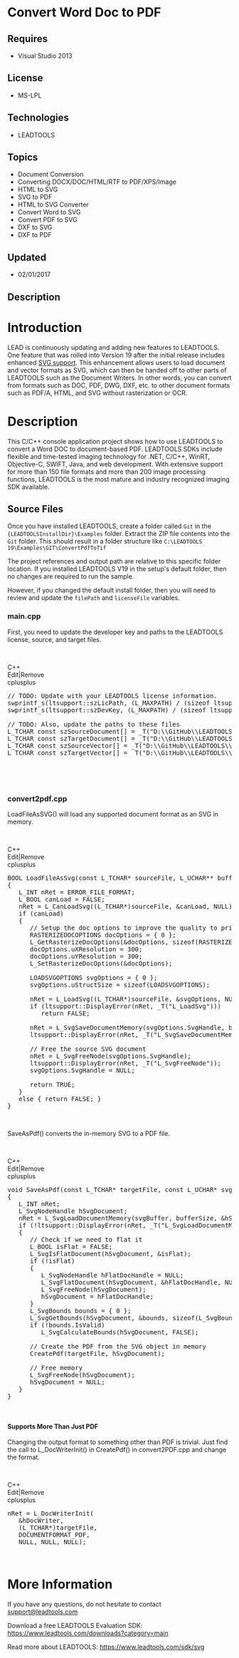 # Convert Word Doc to PDF
## Requires
- Visual Studio 2013
## License
- MS-LPL
## Technologies
- LEADTOOLS
## Topics
- Document Conversion
- Converting DOCX/DOC/HTML/RTF to PDF/XPS/Image
- HTML to SVG
- SVG to PDF
- HTML to SVG Converter
- Convert Word to SVG
- Convert PDF to SVG
- DXF to SVG
- DXF to PDF
## Updated
- 02/01/2017
## Description

<h1><a id="user-content-introduction" class="anchor" href="#introduction"></a>Introduction</h1>
<p>LEAD is continuously updating and adding new features to LEADTOOLS. One feature that was rolled into Version 19 after the initial release includes enhanced
<a href="https://www.leadtools.com/sdk/formats/svg">SVG support</a>. This enhancement allows users to load document and vector formats as SVG, which can then be handed off to other parts of LEADTOOLS such as the Document Writers. In other words, you can convert
 from formats such as DOC, PDF, DWG, DXF, etc. to other document formats such as PDF/A, HTML, and SVG without rasterization or OCR.</p>
<h1><a id="user-content-description" class="anchor" href="#description"></a>Description</h1>
<p>This C/C&#43;&#43; console application project shows how to use LEADTOOLS to convert a Word DOC to document-based PDF. LEADTOOLS SDKs include flexible and time-tested imaging technology for .NET, C/C&#43;&#43;, WinRT, Objective-C, SWIFT, Java, and web development. With
 extensive support for more than 150 file formats and more than 200 image processing functions, LEADTOOLS is the most mature and industry recognized imaging SDK available.</p>
<h2><a id="user-content-source-files" class="anchor" href="#source-files"></a>Source Files</h2>
<p>Once you have installed LEADTOOLS, create a folder called <code>Git</code> in the
<code>{LEADTOOLSInstallDir}\Examples</code> folder. Extract the ZIP file contents into the
<code>Git</code> folder. This should result in a folder structure like <code>C:\LEADTOOLS 19\Examples\GIT\ConvertPdfToTif</code></p>
<p>The project references and output path are relative to this specific folder location. If you installed LEADTOOLS V19 in the setup's default folder, then no changes are required to run the sample.</p>
<p>However, if you changed the default install folder, then you will need to review and update the
<code>filePath</code> and <code>licenseFile</code> variables.</p>
<h3><a id="user-content-maincpp" class="anchor" href="#maincpp"></a>main.cpp</h3>
<p>First, you need to update the developer key and paths to the LEADTOOLS license, source, and target files.</p>
<p>&nbsp;</p>
<div class="scriptcode">
<div class="pluginEditHolder" pluginCommand="mceScriptCode">
<div class="title"><span>C&#43;&#43;</span></div>
<div class="pluginLinkHolder"><span class="pluginEditHolderLink">Edit</span>|<span class="pluginRemoveHolderLink">Remove</span></div>
<span class="hidden">cplusplus</span>

<div class="preview">
<pre class="cplusplus"><span class="cpp__com">//&nbsp;TODO:&nbsp;Update&nbsp;with&nbsp;your&nbsp;LEADTOOLS&nbsp;license&nbsp;information.</span>&nbsp;
swprintf_s(ltsupport::szLicPath,&nbsp;(L_MAXPATH)&nbsp;/&nbsp;(<span class="cpp__keyword">sizeof</span>&nbsp;ltsupport::szLicPath[<span class="cpp__number">0</span>]),&nbsp;_T(<span class="cpp__string">&quot;D:\\GitHub\\LEADTOOLS\\eval-license-files.lic&quot;</span>));&nbsp;
swprintf_s(ltsupport::szDevKey,&nbsp;(L_MAXPATH)&nbsp;/&nbsp;(<span class="cpp__keyword">sizeof</span>&nbsp;ltsupport::szDevKey[<span class="cpp__number">0</span>]),&nbsp;_T(<span class="cpp__string">&quot;{YourDeveloperKey}&quot;</span>));&nbsp;
&nbsp;
<span class="cpp__com">//&nbsp;TODO:&nbsp;Also,&nbsp;update&nbsp;the&nbsp;paths&nbsp;to&nbsp;these&nbsp;files</span>&nbsp;
L_TCHAR&nbsp;<span class="cpp__keyword">const</span>&nbsp;szSourceDocument[]&nbsp;=&nbsp;_T(<span class="cpp__string">&quot;D:\\GitHub\\LEADTOOLS\\press-release.doc&quot;</span>);&nbsp;
L_TCHAR&nbsp;<span class="cpp__keyword">const</span>&nbsp;szTargetDocument[]&nbsp;=&nbsp;_T(<span class="cpp__string">&quot;D:\\GitHub\\LEADTOOLS\\press-release.pdf&quot;</span>);&nbsp;
L_TCHAR&nbsp;<span class="cpp__keyword">const</span>&nbsp;szSourceVector[]&nbsp;=&nbsp;_T(<span class="cpp__string">&quot;D:\\GitHub\\LEADTOOLS\\random.dxf&quot;</span>);&nbsp;
L_TCHAR&nbsp;<span class="cpp__keyword">const</span>&nbsp;szTargetVector[]&nbsp;=&nbsp;_T(<span class="cpp__string">&quot;D:\\GitHub\\LEADTOOLS\\random.pdf&quot;</span>);</pre>
</div>
</div>
</div>
<div class="endscriptcode">&nbsp;</div>
<p>&nbsp;</p>
<h3><a id="user-content-convert2pdfcpp" class="anchor" href="#convert2pdfcpp"></a>convert2pdf.cpp</h3>
<p>LoadFileAsSVG() will load any supported document format as an SVG in memory.</p>
<p>&nbsp;</p>
<div class="scriptcode">
<div class="pluginEditHolder" pluginCommand="mceScriptCode">
<div class="title"><span>C&#43;&#43;</span></div>
<div class="pluginLinkHolder"><span class="pluginEditHolderLink">Edit</span>|<span class="pluginRemoveHolderLink">Remove</span></div>
<span class="hidden">cplusplus</span>

<div class="preview">
<pre class="cplusplus"><span class="cpp__datatype">BOOL</span>&nbsp;LoadFileAsSvg(<span class="cpp__keyword">const</span>&nbsp;L_TCHAR*&nbsp;sourceFile,&nbsp;L_UCHAR**&nbsp;buffer,&nbsp;L_UINT*&nbsp;bufferSize)&nbsp;
{&nbsp;
&nbsp;&nbsp;&nbsp;L_INT&nbsp;nRet&nbsp;=&nbsp;ERROR_FILE_FORMAT;&nbsp;
&nbsp;&nbsp;&nbsp;L_BOOL&nbsp;canLoad&nbsp;=&nbsp;FALSE;&nbsp;
&nbsp;&nbsp;&nbsp;nRet&nbsp;=&nbsp;L_CanLoadSvg((L_TCHAR*)sourceFile,&nbsp;&amp;canLoad,&nbsp;NULL);&nbsp;
&nbsp;&nbsp;&nbsp;<span class="cpp__keyword">if</span>&nbsp;(canLoad)&nbsp;
&nbsp;&nbsp;&nbsp;{&nbsp;
&nbsp;&nbsp;&nbsp;&nbsp;&nbsp;&nbsp;<span class="cpp__com">//&nbsp;Setup&nbsp;the&nbsp;doc&nbsp;options&nbsp;to&nbsp;improve&nbsp;the&nbsp;quality&nbsp;to&nbsp;print&nbsp;level&nbsp;dpi</span>&nbsp;
&nbsp;&nbsp;&nbsp;&nbsp;&nbsp;&nbsp;RASTERIZEDOCOPTIONS&nbsp;docOptions&nbsp;=&nbsp;{&nbsp;<span class="cpp__number">0</span>&nbsp;};&nbsp;
&nbsp;&nbsp;&nbsp;&nbsp;&nbsp;&nbsp;L_GetRasterizeDocOptions(&amp;docOptions,&nbsp;<span class="cpp__keyword">sizeof</span>(RASTERIZEDOCOPTIONS));&nbsp;
&nbsp;&nbsp;&nbsp;&nbsp;&nbsp;&nbsp;docOptions.uXResolution&nbsp;=&nbsp;<span class="cpp__number">300</span>;&nbsp;
&nbsp;&nbsp;&nbsp;&nbsp;&nbsp;&nbsp;docOptions.uYResolution&nbsp;=&nbsp;<span class="cpp__number">300</span>;&nbsp;
&nbsp;&nbsp;&nbsp;&nbsp;&nbsp;&nbsp;L_SetRasterizeDocOptions(&amp;docOptions);&nbsp;
&nbsp;
&nbsp;&nbsp;&nbsp;&nbsp;&nbsp;&nbsp;LOADSVGOPTIONS&nbsp;svgOptions&nbsp;=&nbsp;{&nbsp;<span class="cpp__number">0</span>&nbsp;};&nbsp;
&nbsp;&nbsp;&nbsp;&nbsp;&nbsp;&nbsp;svgOptions.uStructSize&nbsp;=&nbsp;<span class="cpp__keyword">sizeof</span>(LOADSVGOPTIONS);&nbsp;
&nbsp;
&nbsp;&nbsp;&nbsp;&nbsp;&nbsp;&nbsp;nRet&nbsp;=&nbsp;L_LoadSvg((L_TCHAR*)sourceFile,&nbsp;&amp;svgOptions,&nbsp;NULL);&nbsp;
&nbsp;&nbsp;&nbsp;&nbsp;&nbsp;&nbsp;<span class="cpp__keyword">if</span>&nbsp;(ltsupport::DisplayError(nRet,&nbsp;_T(<span class="cpp__string">&quot;L_LoadSvg&quot;</span>)))&nbsp;
&nbsp;&nbsp;&nbsp;&nbsp;&nbsp;&nbsp;&nbsp;&nbsp;&nbsp;<span class="cpp__keyword">return</span>&nbsp;FALSE;&nbsp;
&nbsp;
&nbsp;&nbsp;&nbsp;&nbsp;&nbsp;&nbsp;nRet&nbsp;=&nbsp;L_SvgSaveDocumentMemory(svgOptions.SvgHandle,&nbsp;buffer,&nbsp;bufferSize,&nbsp;NULL);&nbsp;
&nbsp;&nbsp;&nbsp;&nbsp;&nbsp;&nbsp;ltsupport::DisplayError(nRet,&nbsp;_T(<span class="cpp__string">&quot;L_SvgSaveDocumentMemory&quot;</span>));&nbsp;
&nbsp;
&nbsp;&nbsp;&nbsp;&nbsp;&nbsp;&nbsp;<span class="cpp__com">//&nbsp;Free&nbsp;the&nbsp;source&nbsp;SVG&nbsp;document</span>&nbsp;
&nbsp;&nbsp;&nbsp;&nbsp;&nbsp;&nbsp;nRet&nbsp;=&nbsp;L_SvgFreeNode(svgOptions.SvgHandle);&nbsp;
&nbsp;&nbsp;&nbsp;&nbsp;&nbsp;&nbsp;ltsupport::DisplayError(nRet,&nbsp;_T(<span class="cpp__string">&quot;L_SvgFreeNode&quot;</span>));&nbsp;
&nbsp;&nbsp;&nbsp;&nbsp;&nbsp;&nbsp;svgOptions.SvgHandle&nbsp;=&nbsp;NULL;&nbsp;
&nbsp;
&nbsp;&nbsp;&nbsp;&nbsp;&nbsp;&nbsp;<span class="cpp__keyword">return</span>&nbsp;TRUE;&nbsp;
&nbsp;&nbsp;&nbsp;}&nbsp;
&nbsp;&nbsp;&nbsp;<span class="cpp__keyword">else</span>&nbsp;{&nbsp;<span class="cpp__keyword">return</span>&nbsp;FALSE;&nbsp;}&nbsp;
}</pre>
</div>
</div>
</div>
<p>&nbsp;</p>
<p>SaveAsPdf() converts the in-memory SVG to a PDF file.</p>
<p>&nbsp;</p>
<div class="scriptcode">
<div class="pluginEditHolder" pluginCommand="mceScriptCode">
<div class="title"><span>C&#43;&#43;</span></div>
<div class="pluginLinkHolder"><span class="pluginEditHolderLink">Edit</span>|<span class="pluginRemoveHolderLink">Remove</span></div>
<span class="hidden">cplusplus</span>

<div class="preview">
<pre class="cplusplus"><span class="cpp__keyword">void</span>&nbsp;SaveAsPdf(<span class="cpp__keyword">const</span>&nbsp;L_TCHAR*&nbsp;targetFile,&nbsp;<span class="cpp__keyword">const</span>&nbsp;L_UCHAR*&nbsp;svgBuffer,&nbsp;L_UINT&nbsp;bufferSize)&nbsp;
{&nbsp;
&nbsp;&nbsp;&nbsp;L_INT&nbsp;nRet;&nbsp;
&nbsp;&nbsp;&nbsp;L_SvgNodeHandle&nbsp;hSvgDocument;&nbsp;
&nbsp;&nbsp;&nbsp;nRet&nbsp;=&nbsp;L_SvgLoadDocumentMemory(svgBuffer,&nbsp;bufferSize,&nbsp;&amp;hSvgDocument,&nbsp;NULL);&nbsp;
&nbsp;&nbsp;&nbsp;<span class="cpp__keyword">if</span>&nbsp;(!ltsupport::DisplayError(nRet,&nbsp;_T(<span class="cpp__string">&quot;L_SvgLoadDocumentMemory&quot;</span>)))&nbsp;
&nbsp;&nbsp;&nbsp;{&nbsp;
&nbsp;&nbsp;&nbsp;&nbsp;&nbsp;&nbsp;<span class="cpp__com">//&nbsp;Check&nbsp;if&nbsp;we&nbsp;need&nbsp;to&nbsp;flat&nbsp;it</span>&nbsp;
&nbsp;&nbsp;&nbsp;&nbsp;&nbsp;&nbsp;L_BOOL&nbsp;isFlat&nbsp;=&nbsp;FALSE;&nbsp;
&nbsp;&nbsp;&nbsp;&nbsp;&nbsp;&nbsp;L_SvgIsFlatDocument(hSvgDocument,&nbsp;&amp;isFlat);&nbsp;
&nbsp;&nbsp;&nbsp;&nbsp;&nbsp;&nbsp;<span class="cpp__keyword">if</span>&nbsp;(!isFlat)&nbsp;
&nbsp;&nbsp;&nbsp;&nbsp;&nbsp;&nbsp;{&nbsp;
&nbsp;&nbsp;&nbsp;&nbsp;&nbsp;&nbsp;&nbsp;&nbsp;&nbsp;L_SvgNodeHandle&nbsp;hFlatDocHandle&nbsp;=&nbsp;NULL;&nbsp;
&nbsp;&nbsp;&nbsp;&nbsp;&nbsp;&nbsp;&nbsp;&nbsp;&nbsp;L_SvgFlatDocument(hSvgDocument,&nbsp;&amp;hFlatDocHandle,&nbsp;NULL);&nbsp;
&nbsp;&nbsp;&nbsp;&nbsp;&nbsp;&nbsp;&nbsp;&nbsp;&nbsp;L_SvgFreeNode(hSvgDocument);&nbsp;
&nbsp;&nbsp;&nbsp;&nbsp;&nbsp;&nbsp;&nbsp;&nbsp;&nbsp;hSvgDocument&nbsp;=&nbsp;hFlatDocHandle;&nbsp;
&nbsp;&nbsp;&nbsp;&nbsp;&nbsp;&nbsp;}&nbsp;
&nbsp;&nbsp;&nbsp;&nbsp;&nbsp;&nbsp;L_SvgBounds&nbsp;bounds&nbsp;=&nbsp;{&nbsp;<span class="cpp__number">0</span>&nbsp;};&nbsp;
&nbsp;&nbsp;&nbsp;&nbsp;&nbsp;&nbsp;L_SvgGetBounds(hSvgDocument,&nbsp;&amp;bounds,&nbsp;<span class="cpp__keyword">sizeof</span>(L_SvgBounds));&nbsp;
&nbsp;&nbsp;&nbsp;&nbsp;&nbsp;&nbsp;<span class="cpp__keyword">if</span>&nbsp;(!bounds.IsValid)&nbsp;
&nbsp;&nbsp;&nbsp;&nbsp;&nbsp;&nbsp;&nbsp;&nbsp;&nbsp;L_SvgCalculateBounds(hSvgDocument,&nbsp;FALSE);&nbsp;
&nbsp;
&nbsp;&nbsp;&nbsp;&nbsp;&nbsp;&nbsp;<span class="cpp__com">//&nbsp;Create&nbsp;the&nbsp;PDF&nbsp;from&nbsp;the&nbsp;SVG&nbsp;object&nbsp;in&nbsp;memory</span>&nbsp;
&nbsp;&nbsp;&nbsp;&nbsp;&nbsp;&nbsp;CreatePdf(targetFile,&nbsp;hSvgDocument);&nbsp;
&nbsp;
&nbsp;&nbsp;&nbsp;&nbsp;&nbsp;&nbsp;<span class="cpp__com">//&nbsp;Free&nbsp;memory</span>&nbsp;
&nbsp;&nbsp;&nbsp;&nbsp;&nbsp;&nbsp;L_SvgFreeNode(hSvgDocument);&nbsp;
&nbsp;&nbsp;&nbsp;&nbsp;&nbsp;&nbsp;hSvgDocument&nbsp;=&nbsp;NULL;&nbsp;
&nbsp;&nbsp;&nbsp;}&nbsp;
}</pre>
</div>
</div>
</div>
<p>&nbsp;</p>
<h4><a id="user-content-supports-more-than-just-pdf" class="anchor" href="#supports-more-than-just-pdf"></a>Supports More Than Just PDF</h4>
<p>Changing the output format to something other than PDF is trivial. Just find the call to L_DocWriterInit() in CreatePdf() in convert2PDF.cpp and change the format.</p>
<p>&nbsp;</p>
<div class="scriptcode">
<div class="pluginEditHolder" pluginCommand="mceScriptCode">
<div class="title"><span>C&#43;&#43;</span></div>
<div class="pluginLinkHolder"><span class="pluginEditHolderLink">Edit</span>|<span class="pluginRemoveHolderLink">Remove</span></div>
<span class="hidden">cplusplus</span>

<div class="preview">
<pre class="cplusplus">nRet&nbsp;=&nbsp;L_DocWriterInit(&nbsp;
&nbsp;&nbsp;&nbsp;&amp;hDocWriter,&nbsp;
&nbsp;&nbsp;&nbsp;(L_TCHAR*)targetFile,&nbsp;&nbsp;
&nbsp;&nbsp;&nbsp;DOCUMENTFORMAT_PDF,&nbsp;&nbsp;
&nbsp;&nbsp;&nbsp;NULL,&nbsp;NULL,&nbsp;NULL);</pre>
</div>
</div>
</div>
<p>&nbsp;</p>
<h1><a id="user-content-more-information" class="anchor" href="#more-information"></a>More Information</h1>
<p>If you have any questions, do not hesitate to contact <a href="mailto:support@leadtools.com">
support@leadtools.com</a></p>
<p>Download a free LEADTOOLS Evaluation SDK: <a href="https://www.leadtools.com/downloads?category=main">
https://www.leadtools.com/downloads?category=main</a></p>
<p>Read more about LEADTOOLS: <a href="https://www.leadtools.com">https://www.leadtools.com/sdk/svg</a></p>
